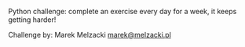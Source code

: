 Python challenge: complete an exercise every day for a week, it keeps getting harder!

Challenge by: 
Marek Melzacki 
marek@melzacki.pl
